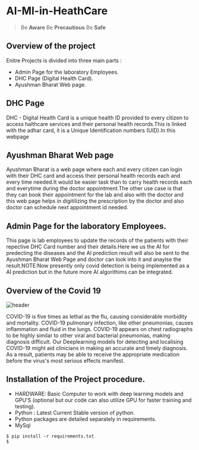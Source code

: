 # AI-Ml-in-HeathCare
> Be **Aware** Be **Precautious** Be **Safe**

## Overview of the project
Enitre Projects is divided into three main parts :
* Admin Page for the laboratory Employees.
* DHC Page (Digital Health Card).
* Ayushman Bharat Web page.

## DHC Page
DHC - Digital Health Card is a unique health ID provided to every citizen to access halthcare services and their personal health records.This is linked with the adhar card, it is a Unique Identification numbers (UID).In this webpage 

## Ayushman Bharat Web page
Ayushman Bharat is a web page where each and every citizen can login with their DHC card and access their personal health records each and every time needed.It would be easier task than to carry health records each and everytime during the doctor appointment.The other use case is that they can book their appointment for the lab and also with the doctor and this web page helps in digitilizing the prescription by the doctor and also doctor can schedule next appointment id needed.

## Admin Page for the laboratory Employees.
This page is lab employees to update the records of the patients with their repective DHC Card number and their details.Here we us the AI for predecting the diseases and the AI prediction result will also be sent to the Ayushman Bharat Web Page and doctor can look into it and anaylse the result.NOTE:Now presently only covid detection is being implemented as a AI prediction but in the future more AI algorithims can be integrated.

## Overview of the Covid 19 
![header](https://user-images.githubusercontent.com/53186985/174720673-6fdace2d-638c-4aa4-a243-f32212c19c9a.png)

COVID-19 is five times as lethal as the flu, causing considerable morbidity and mortality. COVID-19 pulmonary infection, like other pneumonias, causes inflammation and fluid in the lungs. COVID-19 appears on chest radiographs to be highly similar to other viral and bacterial pneumonias, making diagnosis difficult. Our Deeplearning models for detecting and localising COVID-19 might aid clinicians in making an accurate and timely diagnosis. As a result, patients may be able to receive the appropriate medication before the virus's most serious effects manifest.

## Installation of the Project procedure.
* HARDWARE: Basic Computer to work with deep learning models and GPU'S (optional but our code can also utilize GPU for faster training and testing).
* Python : Latest Current Stable version of python.
* Python packages are detailed separately in requirements.
* MySql 

```
$ pip install -r requirements.txt
$ 
```
